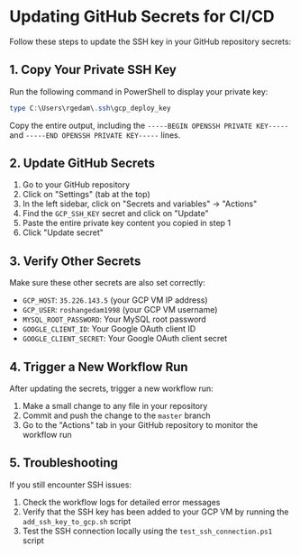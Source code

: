 # Updating GitHub Secrets for CI/CD

Follow these steps to update the SSH key in your GitHub repository secrets:

## 1. Copy Your Private SSH Key

Run the following command in PowerShell to display your private key:

```powershell
type C:\Users\rgedam\.ssh\gcp_deploy_key
```

Copy the entire output, including the `-----BEGIN OPENSSH PRIVATE KEY-----` and `-----END OPENSSH PRIVATE KEY-----` lines.

## 2. Update GitHub Secrets

1. Go to your GitHub repository
2. Click on "Settings" (tab at the top)
3. In the left sidebar, click on "Secrets and variables" → "Actions"
4. Find the `GCP_SSH_KEY` secret and click on "Update"
5. Paste the entire private key content you copied in step 1
6. Click "Update secret"

## 3. Verify Other Secrets

Make sure these other secrets are also set correctly:

- `GCP_HOST`: `35.226.143.5` (your GCP VM IP address)
- `GCP_USER`: `roshangedam1998` (your GCP VM username)
- `MYSQL_ROOT_PASSWORD`: Your MySQL root password
- `GOOGLE_CLIENT_ID`: Your Google OAuth client ID
- `GOOGLE_CLIENT_SECRET`: Your Google OAuth client secret

## 4. Trigger a New Workflow Run

After updating the secrets, trigger a new workflow run:

1. Make a small change to any file in your repository
2. Commit and push the change to the `master` branch
3. Go to the "Actions" tab in your GitHub repository to monitor the workflow run

## 5. Troubleshooting

If you still encounter SSH issues:

1. Check the workflow logs for detailed error messages
2. Verify that the SSH key has been added to your GCP VM by running the `add_ssh_key_to_gcp.sh` script
3. Test the SSH connection locally using the `test_ssh_connection.ps1` script
